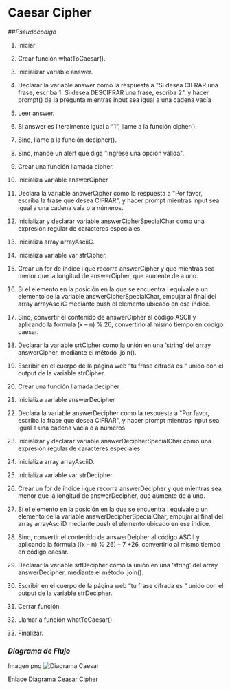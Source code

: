 # __Caesar Cipher__

##*Pseudocódigo*
1.	Iniciar

2.	Crear función whatToCaesar().

3.	Inicializar variable answer.

4.	Declarar la variable answer como la respuesta a "Si desea CIFRAR una frase, escriba 1. Si desea DESCIFRAR una frase, escriba 2", y hacer prompt() de la pregunta mientras input sea igual a una cadena vacía

5.	Leer answer.

6.	Si answer es literalmente igual a “1”, llame a la función cipher().

7.	Sino, llame a la función decipher().

8.	Sino, mande un alert que diga "Ingrese una opción válida".

9.	Crear una función llamada cipher.

10.	Inicializa variable answerCipher

11.	Declara la variable answerCipher como la respuesta a "Por favor, escriba la frase que desea CIFRAR", y hacer prompt mientras input sea igual a una cadena vaía o a números.

12.	Inicializar y declarar variable answerCipherSpecialChar como una expresión regular de caracteres especiales.

13.	Inicializa array arrayAsciiC.

14.	Inicializa variable var strCipher.

15.	Crear un for de índice i que recorra answerCipher y que mientras sea menor que la longitud de answerCipher, que aumente de a uno.

16.	Sí el elemento en la posición en la que se encuentra i equivale a un elemento de la variable answerCipherSpecialChar, empujar al final del array arrayAsciiC mediante push el elemento ubicado en ese índice.

17.	Sino, convertir el contenido de answerCipher al código ASCII y aplicando la fórmula (x – n) % 26, convertirlo al mismo tiempo en código caesar.

18.	Declarar la variable srtCipher como la unión en una ‘string’ del array answerCipher, mediante el método .join().

19.	Escribir en el cuerpo de la página web “tu frase cifrada es “ unido con el output de la variable strCipher.

20.	Crear una función llamada decipher
.
21.	Inicializa variable answerDecipher

22.	Declara la variable answerDecipher como la respuesta a "Por favor, escriba la frase que desea CIFRAR", y hacer prompt mientras input sea igual a una cadena vacía o a números.

23.	Inicializar y declarar variable answerDecipherSpecialChar como una expresión regular de caracteres especiales.

24.	Inicializa array arrayAsciiD.

25.	Inicializa variable var strDecipher.

26.	Crear un for de índice i que recorra answerDecipher y que mientras sea menor que la longitud de answerDecipher, que aumente de a uno.

27.	Sí el elemento en la posición en la que se encuentra i equivale a un elemento de la variable answerDecipherSpecialChar, empujar al final del array arrayAsciiD mediante push el elemento ubicado en ese índice.

28.	Sino, convertir el contenido de answerDeipher al código ASCII y aplicando la fórmula ((x – n) % 26) – 7 +26, convertirlo al mismo tiempo en código caesar.

29.	Declarar la variable srtDecipher como la unión en una ‘string’ del array answerDecipher, mediante el método .join().

30.	Escribir en el cuerpo de la página web “tu frase cifrada es  “  unido con el output de la variable strDecipher.

31. Cerrar función.

32. Llamar a función whatToCaesar().

33. Finalizar.

### *Diagrama de Flujo*
Imagen png
![Diagrama Caesar](C:/Users/Viviana/Desktop/DiagramaCC.png "Diagrama Caesar")

Enlace
[Diagrama Ceasar Cipher](https://www.dropbox.com/s/g1gtlb901r8mwv8/DiagramaCC.png?dl=0)
